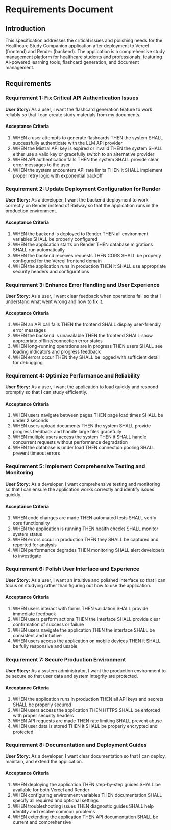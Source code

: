 # Requirements Document

## Introduction

This specification addresses the critical issues and polishing needs for the Healthcare Study Companion application after deployment to Vercel (frontend) and Render (backend). The application is a comprehensive study management platform for healthcare students and professionals, featuring AI-powered learning tools, flashcard generation, and document management.

## Requirements

### Requirement 1: Fix Critical API Authentication Issues

**User Story:** As a user, I want the flashcard generation feature to work reliably so that I can create study materials from my documents.

#### Acceptance Criteria

1. WHEN a user attempts to generate flashcards THEN the system SHALL successfully authenticate with the LLM API provider
2. WHEN the Mistral API key is expired or invalid THEN the system SHALL either use a valid key or gracefully switch to an alternative provider
3. WHEN API authentication fails THEN the system SHALL provide clear error messages to the user
4. WHEN the system encounters API rate limits THEN it SHALL implement proper retry logic with exponential backoff

### Requirement 2: Update Deployment Configuration for Render

**User Story:** As a developer, I want the backend deployment to work correctly on Render instead of Railway so that the application runs in the production environment.

#### Acceptance Criteria

1. WHEN the backend is deployed to Render THEN all environment variables SHALL be properly configured
2. WHEN the application starts on Render THEN database migrations SHALL run automatically
3. WHEN the backend receives requests THEN CORS SHALL be properly configured for the Vercel frontend domain
4. WHEN the application runs in production THEN it SHALL use appropriate security headers and configurations

### Requirement 3: Enhance Error Handling and User Experience

**User Story:** As a user, I want clear feedback when operations fail so that I understand what went wrong and how to fix it.

#### Acceptance Criteria

1. WHEN an API call fails THEN the frontend SHALL display user-friendly error messages
2. WHEN the backend is unavailable THEN the frontend SHALL show appropriate offline/connection error states
3. WHEN long-running operations are in progress THEN users SHALL see loading indicators and progress feedback
4. WHEN errors occur THEN they SHALL be logged with sufficient detail for debugging

### Requirement 4: Optimize Performance and Reliability

**User Story:** As a user, I want the application to load quickly and respond promptly so that I can study efficiently.

#### Acceptance Criteria

1. WHEN users navigate between pages THEN page load times SHALL be under 2 seconds
2. WHEN users upload documents THEN the system SHALL provide progress feedback and handle large files gracefully
3. WHEN multiple users access the system THEN it SHALL handle concurrent requests without performance degradation
4. WHEN the database is under load THEN connection pooling SHALL prevent timeout errors

### Requirement 5: Implement Comprehensive Testing and Monitoring

**User Story:** As a developer, I want comprehensive testing and monitoring so that I can ensure the application works correctly and identify issues quickly.

#### Acceptance Criteria

1. WHEN code changes are made THEN automated tests SHALL verify core functionality
2. WHEN the application is running THEN health checks SHALL monitor system status
3. WHEN errors occur in production THEN they SHALL be captured and reported for analysis
4. WHEN performance degrades THEN monitoring SHALL alert developers to investigate

### Requirement 6: Polish User Interface and Experience

**User Story:** As a user, I want an intuitive and polished interface so that I can focus on studying rather than figuring out how to use the application.

#### Acceptance Criteria

1. WHEN users interact with forms THEN validation SHALL provide immediate feedback
2. WHEN users perform actions THEN the interface SHALL provide clear confirmation of success or failure
3. WHEN users navigate the application THEN the interface SHALL be consistent and intuitive
4. WHEN users access the application on mobile devices THEN it SHALL be fully responsive and usable

### Requirement 7: Secure Production Environment

**User Story:** As a system administrator, I want the production environment to be secure so that user data and system integrity are protected.

#### Acceptance Criteria

1. WHEN the application runs in production THEN all API keys and secrets SHALL be properly secured
2. WHEN users access the application THEN HTTPS SHALL be enforced with proper security headers
3. WHEN API requests are made THEN rate limiting SHALL prevent abuse
4. WHEN user data is stored THEN it SHALL be properly encrypted and protected

### Requirement 8: Documentation and Deployment Guides

**User Story:** As a developer, I want clear documentation so that I can deploy, maintain, and extend the application.

#### Acceptance Criteria

1. WHEN deploying the application THEN step-by-step guides SHALL be available for both Vercel and Render
2. WHEN configuring environment variables THEN documentation SHALL specify all required and optional settings
3. WHEN troubleshooting issues THEN diagnostic guides SHALL help identify and resolve common problems
4. WHEN extending the application THEN API documentation SHALL be current and comprehensive
